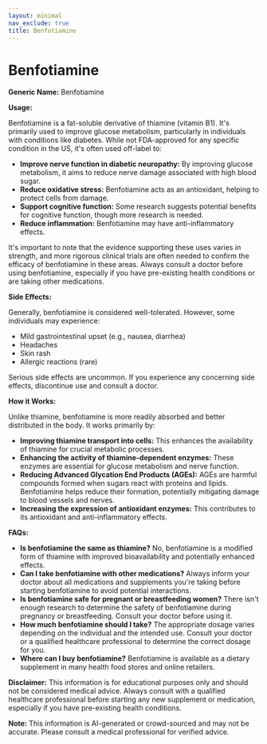 ```yaml
---
layout: minimal
nav_exclude: true
title: Benfotiamine
---
```


# Benfotiamine

**Generic Name:** Benfotiamine

**Usage:**

Benfotiamine is a fat-soluble derivative of thiamine (vitamin B1).  It's primarily used to improve glucose metabolism, particularly in individuals with conditions like diabetes.  While not FDA-approved for any specific condition in the US, it's often used off-label to:

* **Improve nerve function in diabetic neuropathy:** By improving glucose metabolism, it aims to reduce nerve damage associated with high blood sugar.
* **Reduce oxidative stress:**  Benfotiamine acts as an antioxidant, helping to protect cells from damage.
* **Support cognitive function:** Some research suggests potential benefits for cognitive function, though more research is needed.
* **Reduce inflammation:**  Benfotiamine may have anti-inflammatory effects.

It's important to note that the evidence supporting these uses varies in strength, and more rigorous clinical trials are often needed to confirm the efficacy of benfotiamine in these areas.  Always consult a doctor before using benfotiamine, especially if you have pre-existing health conditions or are taking other medications.

**Side Effects:**

Generally, benfotiamine is considered well-tolerated.  However, some individuals may experience:

* Mild gastrointestinal upset (e.g., nausea, diarrhea)
* Headaches
* Skin rash
* Allergic reactions (rare)

Serious side effects are uncommon. If you experience any concerning side effects, discontinue use and consult a doctor.

**How it Works:**

Unlike thiamine, benfotiamine is more readily absorbed and better distributed in the body. It works primarily by:

* **Improving thiamine transport into cells:** This enhances the availability of thiamine for crucial metabolic processes.
* **Enhancing the activity of thiamine-dependent enzymes:** These enzymes are essential for glucose metabolism and nerve function.
* **Reducing Advanced Glycation End Products (AGEs):** AGEs are harmful compounds formed when sugars react with proteins and lipids.  Benfotiamine helps reduce their formation, potentially mitigating damage to blood vessels and nerves.
* **Increasing the expression of antioxidant enzymes:** This contributes to its antioxidant and anti-inflammatory effects.

**FAQs:**

* **Is benfotiamine the same as thiamine?** No, benfotiamine is a modified form of thiamine with improved bioavailability and potentially enhanced effects.
* **Can I take benfotiamine with other medications?**  Always inform your doctor about all medications and supplements you're taking before starting benfotiamine to avoid potential interactions.
* **Is benfotiamine safe for pregnant or breastfeeding women?** There isn't enough research to determine the safety of benfotiamine during pregnancy or breastfeeding. Consult your doctor before using it.
* **How much benfotiamine should I take?** The appropriate dosage varies depending on the individual and the intended use.  Consult your doctor or a qualified healthcare professional to determine the correct dosage for you.
* **Where can I buy benfotiamine?** Benfotiamine is available as a dietary supplement in many health food stores and online retailers.


**Disclaimer:** This information is for educational purposes only and should not be considered medical advice. Always consult with a qualified healthcare professional before starting any new supplement or medication, especially if you have pre-existing health conditions.


**Note:** This information is AI-generated or crowd-sourced and may not be accurate. Please consult a medical professional for verified advice.